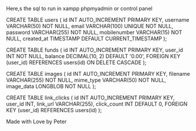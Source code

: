 Here,s the sql to run in xampp phpmyadmin or control panel


CREATE TABLE users (
    id INT AUTO_INCREMENT PRIMARY KEY,
    username VARCHAR(50) NOT NULL,
    email VARCHAR(100) UNIQUE NOT NULL,
    password VARCHAR(255) NOT NULL,
    mobilenumber VARCHAR(15) NOT NULL,
    created_at TIMESTAMP DEFAULT CURRENT_TIMESTAMP
);





CREATE TABLE funds (
    id INT AUTO_INCREMENT PRIMARY KEY,
    user_id INT NOT NULL,
    balance DECIMAL(10, 2) DEFAULT '0.00',
    FOREIGN KEY (user_id) REFERENCES users(id) ON DELETE CASCADE
);



CREATE TABLE images (
    id INT AUTO_INCREMENT PRIMARY KEY,
    filename VARCHAR(255) NOT NULL,
    mime_type VARCHAR(50) NOT NULL,
    image_data LONGBLOB NOT NULL
);


CREATE TABLE link_clicks (
    id INT AUTO_INCREMENT PRIMARY KEY,
    user_id INT,
    link_url VARCHAR(255),
    click_count INT DEFAULT 0,
    FOREIGN KEY (user_id) REFERENCES users(id)
);



Made with Love by Peter
